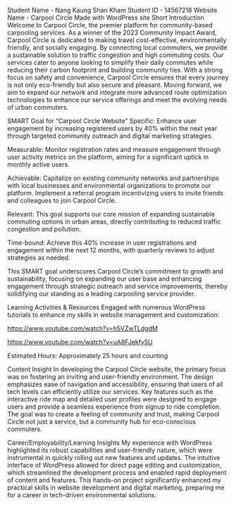 Student Name - Nang Kaung Shan Kham
Student ID - 14567218
Website Name - Carpool Circle
Made with WordPress site
Short Introduction
Welcome to Carpool Circle, the premier platform for community-based carpooling services. As a winner of the 2023 Community Impact Award, Carpool Circle is dedicated to making travel cost-effective, environmentally friendly, and socially engaging. By connecting local commuters, we provide a sustainable solution to traffic congestion and high commuting costs. Our services cater to anyone looking to simplify their daily commutes while reducing their carbon footprint and building community ties. With a strong focus on safety and convenience, Carpool Circle ensures that every journey is not only eco-friendly but also secure and pleasant. Moving forward, we aim to expand our network and integrate more advanced route optimization technologies to enhance our service offerings and meet the evolving needs of urban commuters.

SMART Goal for “Carpool Circle Website”
Specific:
Enhance user engagement by increasing registered users by 40% within the next year through targeted community outreach and digital marketing strategies.

Measurable:
Monitor registration rates and measure engagement through user activity metrics on the platform, aiming for a significant uptick in monthly active users.

Achievable:
Capitalize on existing community networks and partnerships with local businesses and environmental organizations to promote our platform. Implement a referral program incentivizing users to invite friends and colleagues to join Carpool Circle.

Relevant:
This goal supports our core mission of expanding sustainable commuting options in urban areas, directly contributing to reduced traffic congestion and pollution.

Time-bound:
Achieve this 40% increase in user registrations and engagement within the next 12 months, with quarterly reviews to adjust strategies as needed.

This SMART goal underscores Carpool Circle’s commitment to growth and sustainability, focusing on expanding our user base and enhancing engagement through strategic outreach and service improvements, thereby solidifying our standing as a leading carpooling service provider.

Learning Activities & Resources
Engaged with numerous WordPress tutorials to enhance my skills in website management and customization:

https://www.youtube.com/watch?v=h5VZwTLdgdM

https://www.youtube.com/watch?v=uA8FJekfy5U

Estimated Hours:
Approximately 25 hours and counting

Content Insight
In developing the Carpool Circle website, the primary focus was on fostering an inviting and user-friendly environment. The design emphasizes ease of navigation and accessibility, ensuring that users of all tech levels can efficiently utilize our services. Key features such as the interactive ride map and detailed user profiles were designed to engage users and provide a seamless experience from signup to ride completion. The goal was to create a feeling of community and trust, making Carpool Circle not just a service, but a community hub for eco-conscious commuters.

Career/Employability/Learning Insights
My experience with WordPress highlighted its robust capabilities and user-friendly nature, which were instrumental in quickly rolling out new features and updates. The intuitive interface of WordPress allowed for direct page editing and customization, which streamlined the development process and enabled rapid deployment of content and features. This hands-on project significantly enhanced my practical skills in website development and digital marketing, preparing me for a career in tech-driven environmental solutions.